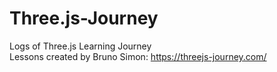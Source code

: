# Three.js-Journey
Logs of Three.js Learning Journey<br>
Lessons created by Bruno Simon: https://threejs-journey.com/  